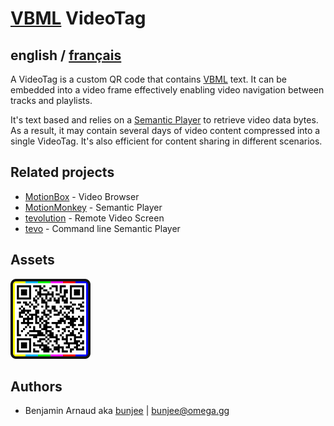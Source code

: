 # [VBML](README.md) VideoTag

## english / [français](fr/VideoTag.md)

A VideoTag is a custom QR code that contains [VBML](https://omega.gg/VBML) text. It can be embedded
into a video frame effectively enabling video navigation between tracks and playlists.

It's text based and relies on a [Semantic Player](https://omega.gg/about/SemanticPlayer) to
retrieve video data bytes. As a result, it may contain several days of video content compressed
into a single VideoTag. It's also efficient for content sharing in different scenarios.

## Related projects

- [MotionBox](https://omega.gg/MotionBox/sources) - Video Browser
- [MotionMonkey](https://omega.gg/MotionMonkey) - Semantic Player
- [tevolution](https://omega.gg/tevolution) - Remote Video Screen
- [tevo](https://omega.gg/tevo) - Command line Semantic Player

## Assets

<a href="pictures/VideoTag.png"><img src="pictures/VideoTag.png" alt="VideoTag" width="128px"></a>

## Authors

- Benjamin Arnaud aka [bunjee](https://bunjee.me) | <bunjee@omega.gg>
